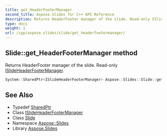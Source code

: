 ```yaml
---
title: get_HeaderFooterManager
second_title: Aspose.Slides for C++ API Reference
description: Returns HeaderFooter manager of the slide. Read-only ISlideHeaderFooterManager.
type: docs
weight: 1
url: /cpp/aspose.slides/slide/get_headerfootermanager/
---
```

## Slide::get_HeaderFooterManager method


Returns HeaderFooter manager of the slide. Read-only [ISlideHeaderFooterManager](../../islideheaderfootermanager/).

```cpp
System::SharedPtr<ISlideHeaderFooterManager> Aspose::Slides::Slide::get_HeaderFooterManager() override
```

## See Also

* Typedef [SharedPtr](../../../system/sharedptr/)
* Class [ISlideHeaderFooterManager](../../islideheaderfootermanager/)
* Class [Slide](../)
* Namespace [Aspose::Slides](../../)
* Library [Aspose.Slides](../../../)
